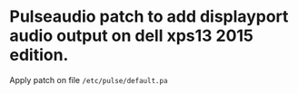 # Pulseaudio patch to add displayport audio output on dell xps13 2015 edition.

Apply patch on file `/etc/pulse/default.pa`

